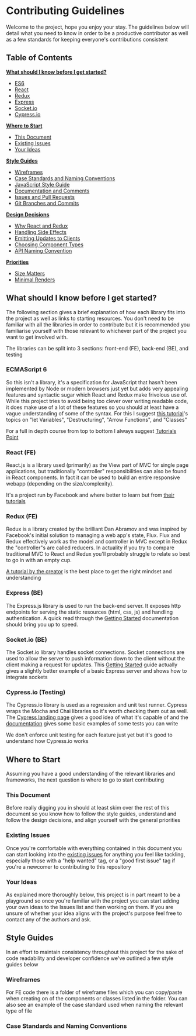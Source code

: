 # Contributing Guidelines

Welcome to the project, hope you enjoy your stay. The guidelines below will detail what you need to know in order to be a productive contributor as well as a few standards for keeping everyone's contributions consistent

## Table of Contents

[**What should I know before I get started?**](#what-should-i-know-before-i-get-started)

* [ES6](#ecmascript-6)
* [React](#react)
* [Redux](#redux)
* [Express](#express)
* [Socket.io](#socket.io)
* [Cypress.io](#cypress.io)

[**Where to Start**](#where-to-start)

* [This Document](#this-document)
* [Existing Issues](#existing-issues)
* [Your Ideas](#your-ideas)

[**Style Guides**](#style-guides)

* [Wireframes](#wireframes)
* [Case Standards and Naming Conventions](#case-standards-and-naming-conventions)
* [JavaScript Style Guide](#javascript-style-guide)
* [Documentation and Comments](#documentation-and-comments)
* [Issues and Pull Requests](#issues-and-pull-requests)
* [Git Branches and Commits](#git-branches-and-commits)

[**Design Decisions**](#design-decisions)

* [Why React and Redux](#why-react-and-redux)
* [Handling Side Effects](#handling-side-effects)
* [Emitting Updates to Clients](#emitting-updates-to-clients)
* [Choosing Component Types](#choosing-component-types)
* [API Naming Convention](#api-naming-convention)

[**Priorities**](#priorities)

* [Size Matters](#size-matters)
* [Minimal Renders](3minimal-renders)

## What should I know before I get started?

The following section gives a brief explanation of how each library fits into the project as well as links to starting resources. You don't need to be familiar with all the libraries in order to contribute but it is recommended you familiarise yourself with those relevant to whichever part of the project you want to get involved with.

The libraries can be split into 3 sections: front-end (FE), back-end (BE), and testing

### ECMAScript 6

So this isn't a library, it's a specification for JavaScript that hasn't been implemented by Node or modern browsers just yet but adds very appealing features and syntactic sugar which React and Redux make frivolous use of. While this project tries to avoid being too clever over writing readable code, it does make use of a lot of these features so you should at least have a vague understanding of some of the syntax. For this I suggest [this tutorial](http://ccoenraets.github.io/es6-tutorial/)'s topics on "let Variables", "Destructuring", "Arrow Functions", and "Classes"

For a full in depth course from top to bottom I always suggest [Tutorials Point](https://www.tutorialspoint.com/es6/)

### React (FE)

React.js is a library used (primarily) as the View part of MVC for single page applications, but traditionally "controller" responsibilities can also be found in React components. In fact it can be used to build an entire responsive webapp (depending on the size/complexity).

It's a project run by Facebook and where better to learn but from [their tutorials](https://reactjs.org/tutorial/tutorial.html)

### Redux (FE)

Redux is a library created by the brilliant Dan Abramov and was inspired by Facebook's initial solution to managing a web app's state, Flux. Flux and Redux effectively work as the model and controller in MVC except in Redux the "controller"s are called reducers. In actuality if you try to compare traditional MVC to React and Redux you'll probably struggle to relate so best to go in with an empty cup.

[A tutorial by the creator](https://egghead.io/courses/getting-started-with-redux) is the best place to get the right mindset and understanding

### Express (BE)

The Express.js library is used to run the back-end server. It exposes http endpoints for serving the static resources (html, css, js) and handling authentication. A quick read through the [Getting Started](https://expressjs.com/en/starter/hello-world.html) documentation should bring you up to speed.

### Socket.io (BE)

The Socket.io library handles socket connections. Socket connections are used to allow the server to push information down to the client without the client making a request for updates. This [Getting Started](https://socket.io/get-started/chat/) guide actually gives a slightly better example of a basic Express server and shows how to integrate sockets

### Cypress.io (Testing)

The Cypress.io library is used as a regression and unit test runner. Cypress wraps the Mocha and Chai libraries so it's worth checking them out as well. The [Cypress landing page](https://www.cypress.io/features/) gives a good idea of what it's capable of and the [documentation](https://docs.cypress.io/guides/getting-started/writing-your-first-test.html#Write-a-Simple-Test) gives some basic examples of some tests you can write

We don't enforce unit testing for each feature just yet but it's good to understand how Cypress.io works

## Where to Start

Assuming you have a good understanding of the relevant libraries and frameworks, the next question is where to go to start contributing

### This Document

Before really digging you in should at least skim over the rest of this document so you know how to follow the style guides, understand and follow the design decisions, and align yourself with the general priorities

### Existing Issues

Once you're comfortable with everything contained in this document you can start looking into the [existing issues](https://github.com/X-Fix/ts-poker-planning/issues) for anything you feel like tackling, especially those with a "help wanted" tag, or a "good first issue" tag if you're a newcomer to contributing to this repository

### Your Ideas

As explained more thoroughly below, this project is in part meant to be a playground so once you're familiar with the project you can start adding your own ideas to the Issues list and then working on them. If you are unsure of whether your idea aligns with the project's purpose feel free to contact any of the authors and ask.

## Style Guides

In an effort to maintain consistency throughout this project for the sake of code readability and developer confidence we've outlined a few style guides below

### Wireframes

For FE code there is a folder of wireframe files which you can copy/paste when creating on of the components or classes listed in the folder. You can also see an example of the case standard used when naming the relevant type of file

### Case Standards and Naming Conventions
